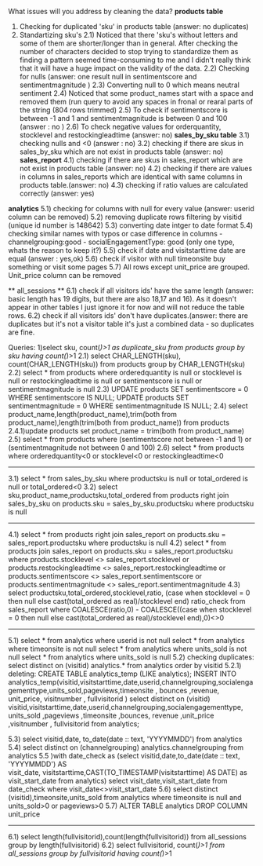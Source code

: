What issues will you address by cleaning the data?
**products table**
1) Checking for duplicated 'sku' in products table (answer: no duplicates)
2) Standartizing sku's
2.1) Noticed that there 'sku's without letters and some of them are shorter/longer than in general. After checking the number of characters decided to stop trying to standardize them as finding a pattern seemed time-consuming to me and I didn't really think that it will have a huge impact on the validity of the data.
2.2) Checking for nulls (answer: one result null in sentimentscore and sentimentmagnitude )
2.3) Converting null to 0 which means neutral  sentiment
2.4) Noticed that some product_names start with a space and removed them (run query to avoid any spaces in fronal or rearal parts of the string (804 rows trimmed)
2.5) To check if sentimentscore is between -1 and 1 and sentimentmagnitude is between 0 and 100 (answer : no )
2.6) To check negative values for orderquantity, stocklevel and restockingleadtime (answer: no)
**sales_by_sku table**
3.1) checking nulls and <0 (answer : no)
3.2) checking if there are skus in sales_by_sku which are not exist in products table (answer: no)
**sales_report**
4.1) checking if there are skus in sales_report which are not exist in products table (answer: no) 
4.2) checking if there are values in columns in sales_reports which are identical with same columns in products table.(answer: no)
4.3) checking if ratio values are calculated correctly (answer: yes)
   
**analytics**
5.1) checking for columns with null for every value (answer: userid column can be removed)
5.2) removing duplicate rows filtering by visitid (unique id number is 148642)
5.3) converting date intger to date format
5.4) checking similar names with typos or case difference in columns 
	- channelgrouping:good
	- socialEngagementType: good (only one type, whats the reason to keep it?)
5.5) check if date and visitstarttime date are equal (answer : yes,ok)
5.6) check if visitor with null timeonsite buy something or visit some pages
5.7) All rows except unit_price are grouped. Unit_price column can be removed

** all_sessions **
6.1) check if all visitors ids' have the same length (answer: basic length has 19 digits, but there are also 18,17 and 16). As it doesn't appear in other tables I just ignore it for now and will not reduce the table rows.
6.2) check if all visitors ids' don't have duplicates.(answer: there are duplicates but it's not a visitor table it's just a combined data - so duplicates are fine.
  
Queries:
1)select sku, count(*)>1 as duplicate_sku from products group by sku having count(*)>1
2.1) select CHAR_LENGTH(sku), count(CHAR_LENGTH(sku)) from products group by CHAR_LENGTH(sku)
2.2) select * from products where orderedquantity is null 
							or stocklevel is null
							or restockingleadtime is null
							or sentimentscore is null
							or sentimentmagnitude is null
2.3)  UPDATE products SET sentimentscore = 0 WHERE sentimentscore IS NULL;
      UPDATE products SET sentimentmagnitude = 0 WHERE sentimentmagnitude IS NULL;
2.4) select product_name,length(product_name),trim(both from product_name),length(trim(both from product_name)) from products
2.4.1)update products set product_name = trim(both from product_name)
2.5) select * from products where (sentimentscore not between -1 and 1)	or (sentimentmagnitude not between 0 and 100)
2.6) select * from products where orderedquantity<0 or stocklevel<0 or restockingleadtime<0
***
3.1) select * from sales_by_sku where productsku is null or total_ordered is null or total_ordered<0
3.2) select sku,product_name,productsku,total_ordered 
	from products
	right join sales_by_sku on products.sku = sales_by_sku.productsku
	where productsku is null
***
4.1) select * 
	from products
	right join sales_report on products.sku = sales_report.productsku
	where productsku is null
 4.2) select * 
	from products
	join sales_report on products.sku = sales_report.productsku
	where products.stocklevel <> sales_report.stocklevel
	or products.restockingleadtime <> sales_report.restockingleadtime
	or products.sentimentscore <> sales_report.sentimentscore
	or products.sentimentmagnitude <> sales_report.sentimentmagnitude
4.3) 	select productsku,total_ordered,stocklevel,ratio,
		(case when stocklevel = 0 then null else cast(total_ordered as real)/stocklevel end) ratio_check
     	from sales_report
	where COALESCE(ratio,0) - COALESCE((case when stocklevel = 0 then null else cast(total_ordered as real)/stocklevel end),0)<>0
 ***
 5.1) select * from analytics where userid is not null
 	select * from analytics where timeonsite is not null
  	select * from analytics where units_sold is not null
  	select * from analytics where units_sold is  null
5.2) checking duplicates: select distinct on (visitid) analytics.* from analytics order by visitid
5.2.1) deleting: CREATE TABLE analytics_temp (LIKE analytics);
		INSERT INTO analytics_temp(visitid,visitstarttime,date,userid,channelgrouping,socialengagementtype,units_sold,pageviews,timeonsite ,
    						bounces ,revenue, unit_price, visitnumber , fullvisitorid )
	select distinct on (visitid) visitid,visitstarttime,date,userid,channelgrouping,socialengagementtype, units_sold ,pageviews ,timeonsite ,bounces,
	 revenue ,unit_price ,visitnumber , fullvisitorid 
 	from analytics;

	
5.3) select visitid,date, to_date(date :: text, 'YYYYMMDD') from analytics 
5.4) select distinct on (channelgrouping) analytics.channelgrouping from analytics 
5.5 )with date_check as (select visitid,date,to_date(date :: text, 'YYYYMMDD') AS	 
         		visit_date,
	   		visitstarttime,CAST(TO_TIMESTAMP(visitstarttime) AS DATE) as visit_start_date 
			from analytics)
     select visit_date,visit_start_date from date_check where visit_date<>visit_start_date
5.6) 	select distinct (visitid),timeonsite,units_sold
	from analytics
	where timeonsite is null and units_sold>0 or pageviews>0
 5.7) ALTER TABLE analytics DROP COLUMN unit_price

 ***
 6.1) select length(fullvisitorid),count(length(fullvisitorid)) from all_sessions group by length(fullvisitorid)
 6.2) select fullvisitorid, count(*)>1 from all_sessions group by fullvisitorid having count(*)>1 



